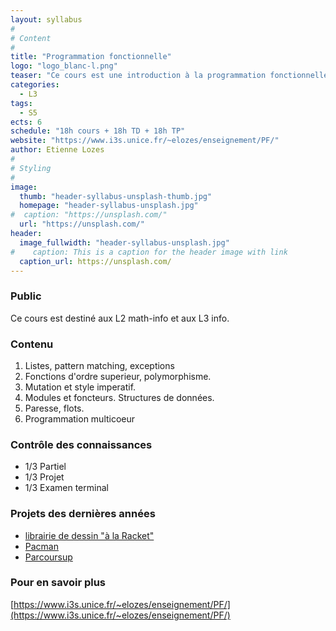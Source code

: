 ```yaml
---
layout: syllabus
#
# Content
#
title: "Programmation fonctionnelle"
logo: "logo_blanc-l.png"
teaser: "Ce cours est une introduction à la programmation fonctionnelle typée. Le langage support pour le cours est OCaml."
categories:
  - L3
tags:
  - S5
ects: 6
schedule: "18h cours + 18h TD + 18h TP"
website: "https://www.i3s.unice.fr/~elozes/enseignement/PF/"
author: Etienne Lozes
#
# Styling
#
image:
  thumb: "header-syllabus-unsplash-thumb.jpg"
  homepage: "header-syllabus-unsplash.jpg"
#  caption: "https://unsplash.com/"
  url: "https://unsplash.com/"
header:
  image_fullwidth: "header-syllabus-unsplash.jpg"
#    caption: This is a caption for the header image with link
  caption_url: https://unsplash.com/  
---
```


### Public ###

Ce cours est destiné aux L2 math-info et aux L3 info.

###  Contenu ###

1. Listes, pattern matching, exceptions
2. Fonctions d'ordre superieur, polymorphisme.
3. Mutation et style imperatif.
4. Modules et foncteurs. Structures de données.
5. Paresse, flots.
6. Programmation multicoeur

### Contrôle des connaissances ###

- 1/3 Partiel
- 1/3 Projet
- 1/3 Examen terminal

### Projets des dernières années

- [librairie de dessin "à la Racket"](https://www.i3s.unice.fr/~elozes/enseignement/Archives/2019_2020/PF/projet/sujet-projet.html)
- [Pacman](https://www.i3s.unice.fr/~elozes/enseignement/Archives/2020_2021/PF/sujet-projet.pdf)
- [Parcoursup](https://www.i3s.unice.fr/~elozes/enseignement/PF/sujet-projet-pf-2021.html)

### Pour en savoir plus

[https://www.i3s.unice.fr/~elozes/enseignement/PF/](https://www.i3s.unice.fr/~elozes/enseignement/PF/)